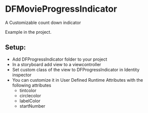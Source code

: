 DFMovieProgressIndicator
========================

A Customizable count down indicator 

Example in the project. 

Setup:
-------------------
 - Add DFProgressIndicator folder to your project
 - In a storyboard add view to a viewcontroller
 - Set custom class of the view to DFProgressIndicator in Identity inspector
 - You can customize it in User Defined Runtime Attributes with the following attributes
    - tintcolor
    - circlecolor
    - labelColor
    - startNumber
